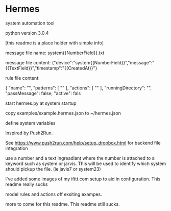 # Hermes
system automation tool

python version 3.0.4


[this readme is a place holder with simple info]


message file name: system{{NumberField}}.txt

message file content: {"device":"system{{NumberField}}","message":"{{TextField}}","timestamp":"{{CreatedAt}}"}

rule file content:

{
  "name": "",
  "patterns": [
    ""
  ],
  "actions": [
    ""
  ],
  "runningDirectory": "",
  "passMessage": false,
  "active": fals


start hermes.py at system startup

copy examples/example.hermes.json to ~/hermes.json

define system variables

Inspired by Push2Run.

See https://www.push2run.com/help/setup_dropbox.html for backend file integration 

use a number and a text ingreadiant where the number is attached to a keyword such as system or jarvis. This will be used to identify which system should pickup the file. (ie javis7 or system23)

I've added some images of my ifttt.com setup to aid in configuration. This readme really sucks

model rules and actions off exsiting exampes.

more to come for this readme. This readme still sucks.
